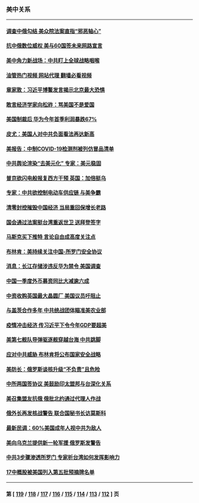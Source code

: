 ### 美中关系
---
#### [调查中俄勾结 美众院法案直指“邪恶轴心”](../../pages/nf1412576/n13723270.md?04292045) 
#### [抗中俄数位威权 美与60国签未来网路宣言](../../pages/nf1412576/n13722999.md?04292045) 
#### [美中角力新战场：中共盯上全球战略咽喉](../../pages/nf1412576/n13722771.md?04292045) 
#### [油管热门视频 网站代理 翻墙必看视频](http://209.222.30.114:81/youtube.html?04292045)
#### [章家敦：习近平博鳌发言揭示北京最大恐惧](../../pages/nf1412576/n13722777.md?04292045) 
#### [敢言经济学家向松祚：骂美国不是爱国](../../pages/nf1412576/n13722714.md?04292045) 
#### [美国制裁后 华为今年首季利润暴跌67%](../../pages/nf1412576/n13722751.md?04292045) 
#### [皮尤：美国人对中共负面看法再达新高](../../pages/nf1412576/n13722742.md?04292045) 
#### [美报告：中制COVID-19检测剂被列仿冒品清单](../../pages/nf1412576/n13722448.md?04292045) 
#### [中共舆论渲染“去美元化” 专家：美元稳固](../../pages/nf1412576/n13722637.md?04292045) 
#### [普京欲闪电般报复西方干预 英国：加倍挺乌](../../pages/nf1412576/n13722461.md?04292045) 
#### [专家：中共欲控制电动车供应链 与美争霸](../../pages/nf1412576/n13722161.md?04292045) 
#### [清零封控摧毁中国经济 当局重回保增长老路](../../pages/nf1412576/n13721951.md?04292045) 
#### [国会通过法案挺台湾重返世卫 送拜登签字](../../pages/nf1412576/n13722043.md?04292045) 
#### [马斯克买下推特 言论自由成高度关注点](../../pages/nf1412576/n13722017.md?04292045) 
#### [布林肯：美持续关注中国-所罗门安全协议](../../pages/nf1412576/n13721939.md?04292045) 
#### [消息：长江存储涉违反华为禁令 美国调查](../../pages/nf1412576/n13721928.md?04292045) 
#### [中国一季度外币募资同比大减逾六成](../../pages/nf1412576/n13721868.md?04292045) 
#### [中资收购英国最大晶圆厂 美国议员吁阻止](../../pages/nf1412576/n13721835.md?04292045) 
#### [与盖茨合作多年 中共统战团体瞄准美农业部](../../pages/nf1412576/n13721692.md?04292045) 
#### [疫情冲击经济 传习近平下令今年GDP要超美](../../pages/nf1412576/n13721445.md?04292045) 
#### [美第七舰队导弹驱逐舰穿越台海 中共跳脚](../../pages/nf1412576/n13721396.md?04292045) 
#### [应对中共威胁 布林肯将公布国家安全战略](../../pages/nf1412576/n13721192.md?04292045) 
#### [美防长：俄罗斯谈核升级“不负责”且危险](../../pages/nf1412576/n13721193.md?04292045) 
#### [中所两国签协议 美鼓励印太盟邦与台深化关系](../../pages/nf1412576/n13721001.md?04292045) 
#### [美召集盟友抗俄 俄批北约通过代理人作战](../../pages/nf1412576/n13720984.md?04292045) 
#### [俄外长再发核战警告 联合国秘书长访莫斯科](../../pages/nf1412576/n13721026.md?04292045) 
#### [最新民调：60%美国成年人视中共为敌人](../../pages/nf1412576/n13720557.md?04292045) 
#### [美向乌克兰提供新一轮军援 俄罗斯发警告](../../pages/nf1412576/n13720465.md?04292045) 
#### [中共3步骤渗透所罗门 专家析台湾如何发挥影响力](../../pages/nf1412576/n13720339.md?04292045) 
#### [17中概股被美国列入第五批预摘牌名单](../../pages/nf1412576/n13720347.md?04292045) 

---
#### 第 [ [119](./119.md?04292045) / [118](./118.md?04292045) / [117](./117.md?04292045) / [116](./116.md?04292045) / [115](./115.md?04292045) / [114](./114.md?04292045) / [113](./113.md?04292045) / [112](./112.md?04292045) ] 页
